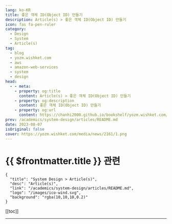 ```yaml
---
lang: ko-KR
title: 좋은 객체 ID(Object ID) 만들기
description: Article(s) > 좋은 객체 ID(Object ID) 만들기
icon: fas fa-pen-ruler
category: 
  - Design
  - System
  - Article(s)
tag: 
  - blog
  - yozm.wishket.com
  - aws
  - amazon-web-services
  - system
  - design
head:
  - - meta:
    - property: og:title
      content: Article(s) > 좋은 객체 ID(Object ID) 만들기
    - property: og:description
      content: 좋은 객체 ID(Object ID) 만들기
    - property: og:url
      content: https://chanhi2000.github.io/bookshelf/yozm.wishket.com/2161.html
prev: /academics/system-design/articles/README.md
date: 2023-08-07
isOriginal: false
cover: https://yozm.wishket.com/media/news/2161/1.png
---
```


# {{ $frontmatter.title }} 관련

```component VPCard
{
  "title": "System Design > Article(s)",
  "desc": "Article(s)",
  "link": "/academics/system-design/articles/README.md",
  "logo": "/images/ico-wind.svg",
  "background": "rgba(10,10,10,0.2)"
}
```

[[toc]]

---

<SiteInfo
  name="좋은 객체 ID(Object ID) 만들기 | 요즘IT"
  desc="객체 ID는 객체 지향 프로그래밍, 데이터베이스 관리, 네트워킹 등 다양한 컴퓨팅 환경에서 사용되는데요. 이 포스트에서는 좋은 객체 ID를 만들어야 하는 이유와 방법을 고유성과 식별 가능성을 중심으로 알아보겠습니다."
  url="https://yozm.wishket.com/magazine/detail/2161/"
  logo="https://yozm.wishket.com/static/renewal/img/global/gnb_yozmit.svg"
  preview="https://yozm.wishket.com/media/news/2161/1.png"/>

<!-- TODO: 작성 -->

